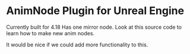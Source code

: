 # AnimNode Plugin for Unreal Engine
Currently built for 4.18
Has one mirror node.
Look at this source code to learn how to make new anim nodes.

It would be nice if we could add more functionality to this.

